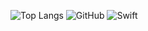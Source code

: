 ![Top Langs](https://github-readme-stats.vercel.app/api/top-langs/?username=donghun-ha&layout=compact&theme=radical)
![GitHub](https://img.shields.io/badge/Code-iOS-blue)
![Swift](https://img.shields.io/badge/Swift-FA7343?logo=swift&logoColor=white)
